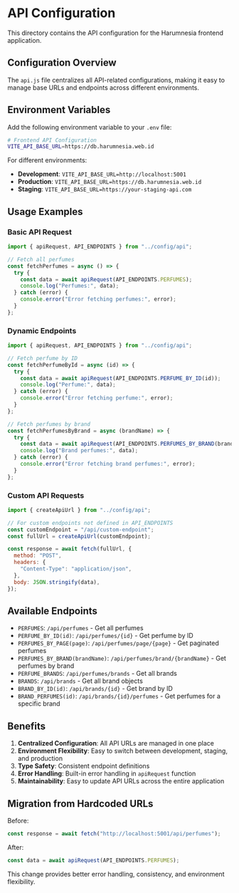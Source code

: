 # API Configuration

This directory contains the API configuration for the Harumnesia frontend application.

## Configuration Overview

The `api.js` file centralizes all API-related configurations, making it easy to manage base URLs and endpoints across different environments.

## Environment Variables

Add the following environment variable to your `.env` file:

```bash
# Frontend API Configuration
VITE_API_BASE_URL=https://db.harumnesia.web.id
```

For different environments:

- **Development**: `VITE_API_BASE_URL=http://localhost:5001`
- **Production**: `VITE_API_BASE_URL=https://db.harumnesia.web.id`
- **Staging**: `VITE_API_BASE_URL=https://your-staging-api.com`

## Usage Examples

### Basic API Request

```javascript
import { apiRequest, API_ENDPOINTS } from "../config/api";

// Fetch all perfumes
const fetchPerfumes = async () => {
  try {
    const data = await apiRequest(API_ENDPOINTS.PERFUMES);
    console.log("Perfumes:", data);
  } catch (error) {
    console.error("Error fetching perfumes:", error);
  }
};
```

### Dynamic Endpoints

```javascript
import { apiRequest, API_ENDPOINTS } from "../config/api";

// Fetch perfume by ID
const fetchPerfumeById = async (id) => {
  try {
    const data = await apiRequest(API_ENDPOINTS.PERFUME_BY_ID(id));
    console.log("Perfume:", data);
  } catch (error) {
    console.error("Error fetching perfume:", error);
  }
};

// Fetch perfumes by brand
const fetchPerfumesByBrand = async (brandName) => {
  try {
    const data = await apiRequest(API_ENDPOINTS.PERFUMES_BY_BRAND(brandName));
    console.log("Brand perfumes:", data);
  } catch (error) {
    console.error("Error fetching brand perfumes:", error);
  }
};
```

### Custom API Requests

```javascript
import { createApiUrl } from "../config/api";

// For custom endpoints not defined in API_ENDPOINTS
const customEndpoint = "/api/custom-endpoint";
const fullUrl = createApiUrl(customEndpoint);

const response = await fetch(fullUrl, {
  method: "POST",
  headers: {
    "Content-Type": "application/json",
  },
  body: JSON.stringify(data),
});
```

## Available Endpoints

- `PERFUMES`: `/api/perfumes` - Get all perfumes
- `PERFUME_BY_ID(id)`: `/api/perfumes/{id}` - Get perfume by ID
- `PERFUMES_BY_PAGE(page)`: `/api/perfumes/page/{page}` - Get paginated perfumes
- `PERFUMES_BY_BRAND(brandName)`: `/api/perfumes/brand/{brandName}` - Get perfumes by brand
- `PERFUME_BRANDS`: `/api/perfumes/brands` - Get all brands
- `BRANDS`: `/api/brands` - Get all brand objects
- `BRAND_BY_ID(id)`: `/api/brands/{id}` - Get brand by ID
- `BRAND_PERFUMES(id)`: `/api/brands/{id}/perfumes` - Get perfumes for a specific brand

## Benefits

1. **Centralized Configuration**: All API URLs are managed in one place
2. **Environment Flexibility**: Easy to switch between development, staging, and production
3. **Type Safety**: Consistent endpoint definitions
4. **Error Handling**: Built-in error handling in `apiRequest` function
5. **Maintainability**: Easy to update API URLs across the entire application

## Migration from Hardcoded URLs

Before:

```javascript
const response = await fetch("http://localhost:5001/api/perfumes");
```

After:

```javascript
const data = await apiRequest(API_ENDPOINTS.PERFUMES);
```

This change provides better error handling, consistency, and environment flexibility.
